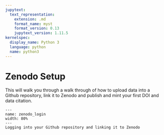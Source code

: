 ```yaml
---
jupytext:
  text_representation:
    extension: .md
    format_name: myst
    format_version: 0.13
    jupytext_version: 1.11.5
kernelspec:
  display_name: Python 3
  language: python
  name: python3
---
```


# Zenodo Setup

This will walk you through a walk through of how to upload data into a Github repository, link it to Zenodo and publish and mint your first DOI and data citation.

```{figure} images/zenodo_signup.gif
---
name: zenodo_login
width: 80%
---
Logging into your Github repository and linking it to Zenodo
```
